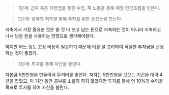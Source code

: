 > 1단계: 급여 혹은 자영업을 통한 수입, 즉 노동을 통해 매월 현금흐름을 만든다.

> 2단계: 절약과 저축을 통해 투자를 위한 종잣돈을 만든다.

저축에서 가장 중요한 것은 쓸 것 다 쓰고 남는 돈으로 저축하는 것이 아니라 저축하고 나서 남은 돈을 사용하는 방향으로 생각해야한다.

하지만 어느 정도 고정 비용이 필요하기 때문에 이를 잘 고려하여 적절한 투자금을 선정하는 것이 좋겠다.

> 3단계: 투자를 통해 자산을 불린다.

자본금 5천만원을 만들어서 주거비를 줄인다. 저자는 5천만원을 모으는 기간을 대략 4년을 잡았고, 이 기간 동안 공부를 소홀히 하지 않았다면 투자를 통해 연 10%의 수익을 목표로 투자를 하여 자산을 불린다.